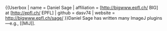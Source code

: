 {{Userbox
| name = Daniel Sage
| affiliation = [http://bigwww.epfl.ch/ BIG] at [http://epfl.ch/ EPFL]
| github = dasv74
| website = http://bigwww.epfl.ch/sage/
}}Daniel Sage has written many ImageJ plugins—e.g., [[MIJ]].

